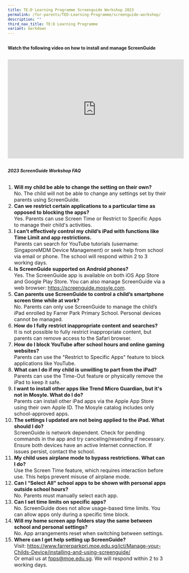 ```yaml
---
title: TE:D Learning Programme Screenguide Workshop 2023
permalink: /for-parents/TED-Learning-Programme/screenguide-workshop/
description: ""
third_nav_title: TE:D Learning Programme
variant: markdown
---
```

<h4 style="padding: 10px 0;">Watch the following video on how to install and manage ScreenGuide</h4>

<div style="text-align: center; margin-bottom: 20px;">
  <iframe title="YouTube video player" height="315" width="560" allowfullscreen="" allow="accelerometer; autoplay; clipboard-write; encrypted-media; gyroscope; picture-in-picture; web-share" frameborder="0" src="https://www.youtube.com/embed/umQ3Kppc3os">
  </iframe>
</div>

<h5 style="padding: 10px 0;">2023 ScreenGuide Workshop FAQ</h5>

<ol style="font-size: 16px; padding-left: 20px;">
  <li>
    <strong>Will my child be able to change the setting on their own?</strong><br>
    No. The child will not be able to change any settings set by their parents using ScreenGuide.
  </li>
  <li>
    <strong>Can we restrict certain applications to a particular time as opposed to blocking the apps?</strong><br>
    Yes. Parents can use Screen Time or Restrict to Specific Apps to manage their child's activities.
  </li>
  <li>
    <strong>I can’t effectively control my child’s iPad with functions like Time Limit and app restrictions.</strong><br>
    Parents can search for YouTube tutorials (username: SingaporeMDM Device Management) or seek help from school via email or phone. The school will respond within 2 to 3 working days.
  </li>
  <li>
    <strong>Is ScreenGuide supported on Android phones?</strong><br>
    Yes. The ScreenGuide app is available on both iOS App Store and Google Play Store. You can also manage ScreenGuide via a web browser: 
    <a target="_blank" href="https://screenguide.mosyle.com">https://screenguide.mosyle.com</a>.
  </li>
  <li>
    <strong>Can parents use ScreenGuide to control a child’s smartphone screen time while at work?</strong><br>
    No. Parents can only use ScreenGuide to manage the child’s iPad enrolled by Farrer Park Primary School. Personal devices cannot be managed.
  </li>
  <li>
    <strong>How do I fully restrict inappropriate content and searches?</strong><br>
    It is not possible to fully restrict inappropriate content, but parents can remove access to the Safari browser.
  </li>
  <li>
    <strong>How do I block YouTube after school hours and online gaming websites?</strong><br>
    Parents can use the "Restrict to Specific Apps" feature to block applications like YouTube.
  </li>
  <li>
    <strong>What can I do if my child is unwilling to part from the iPad?</strong><br>
    Parents can use the Time-Out feature or physically remove the iPad to keep it safe.
  </li>
  <li>
    <strong>I want to install other apps like Trend Micro Guardian, but it's not in Mosyle. What do I do?</strong><br>
    Parents can install other iPad apps via the Apple App Store using their own Apple ID. The Mosyle catalog includes only school-approved apps.
  </li>
  <li>
    <strong>The settings I updated are not being applied to the iPad. What should I do?</strong><br>
    ScreenGuide is network dependent. Check for pending commands in the app and try canceling/resending if necessary. Ensure both devices have an active Internet connection. If issues persist, contact the school.
  </li>
  <li>
    <strong>My child uses airplane mode to bypass restrictions. What can I do?</strong><br>
    Use the Screen Time feature, which requires interaction before use. This helps prevent misuse of airplane mode.
  </li>
  <li>
    <strong>Can I “Select All” school apps to be shown with personal apps outside school hours?</strong><br>
    No. Parents must manually select each app.
  </li>
  <li>
    <strong>Can I set time limits on specific apps?</strong><br>
    No. ScreenGuide does not allow usage-based time limits. You can allow apps only during a specific time block.
  </li>
  <li>
    <strong>Will my home screen app folders stay the same between school and personal settings?</strong><br>
    No. App arrangements reset when switching between settings.
  </li>
  <li>
    <strong>Where can I get help setting up ScreenGuide?</strong><br>
    Visit: 
    <a target="_blank" href="https://www.farrerparkpri.moe.edu.sg/ict/Manage-your-Childs-Device/installing-and-using-screenguide/">
      https://www.farrerparkpri.moe.edu.sg/ict/Manage-your-Childs-Device/installing-and-using-screenguide/
    </a><br>
    Or email us at <a href="mailto:fpps@moe.edu.sg">fpps@moe.edu.sg</a>. We will respond within 2 to 3 working days.
  </li>
</ol>
